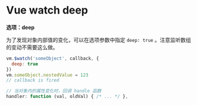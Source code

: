 # Vue watch deep

**选项：deep**

为了发现对象内部值的变化，可以在选项参数中指定 `deep: true` 。注意监听数组的变动不需要这么做。

```js
vm.$watch('someObject', callback, {
  deep: true
})
vm.someObject.nestedValue = 123
// callback is fired
```

``` js
// 当对象内的属性变化时，回调 handle 函数
handler: function (val, oldVal) { /* ... */ },
```

